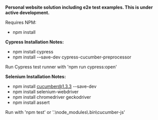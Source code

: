 **Personal website solution including e2e test examples.  This is under active development.**

Requires NPM: 
* npm install

**Cypress Installation Notes:**

* npm install cypress
* npm install -–save-dev cypress-cucumber-preprocessor

Run Cypress test runner with 'npm run cypress:open'

**Selenium Installation Notes:**

* npm install cucumber@1.3.3 --save-dev
* npm install selenium-webdriver
* npm install chromedriver geckodriver
* npm install assert

Run with 'npm test' or '.\\node_modules\\.bin\\cucumber-js'

